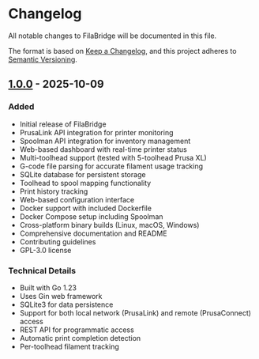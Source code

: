 # Changelog

All notable changes to FilaBridge will be documented in this file.

The format is based on [Keep a Changelog](https://keepachangelog.com/en/1.0.0/),
and this project adheres to [Semantic Versioning](https://semver.org/spec/v2.0.0.html).

## [1.0.0] - 2025-10-09

### Added
- Initial release of FilaBridge
- PrusaLink API integration for printer monitoring
- Spoolman API integration for inventory management
- Web-based dashboard with real-time printer status
- Multi-toolhead support (tested with 5-toolhead Prusa XL)
- G-code file parsing for accurate filament usage tracking
- SQLite database for persistent storage
- Toolhead to spool mapping functionality
- Print history tracking
- Web-based configuration interface
- Docker support with included Dockerfile
- Docker Compose setup including Spoolman
- Cross-platform binary builds (Linux, macOS, Windows)
- Comprehensive documentation and README
- Contributing guidelines
- GPL-3.0 license

### Technical Details
- Built with Go 1.23
- Uses Gin web framework
- SQLite3 for data persistence
- Support for both local network (PrusaLink) and remote (PrusaConnect) access
- REST API for programmatic access
- Automatic print completion detection
- Per-toolhead filament tracking

[1.0.0]: https://github.com/needo37/filabridge/releases/tag/v1.0.0

